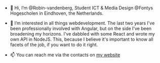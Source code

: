 - 👋 Hi, I’m @Robin-vandenberg,
Student ICT & Media Design @Fontys Hogescholen in Eindhoven, the Netherlands.

- 👀 I’m interested in all things webdevelopment. The last two years I've been professionally involved with Angular, but on the side I've been broadening my horizons. I've dabbled with some React and wrote my own API in NodeJS. This, because I believe it's important to know all facets of the job, if you want to do it right.

- 📫 You can reach me via the contacts on [my website](https://www.robin-media.nl)
